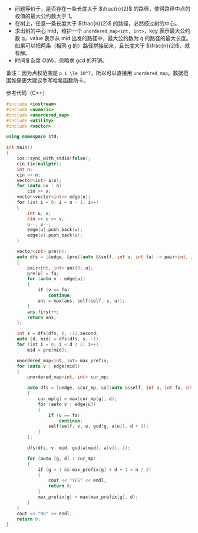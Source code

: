 - 问题等价于，是否存在一条长度大于 $\frac{n}{2}$ 的路径，使得路径中点的权值的最大公约数大于 $1$。
- 在树上，任意一条长度大于 $\frac{n}{2}$ 的路径，必然经过树的中心。
- 求出树的中心 $\text{mid}$，维护一个 `unordered_map<int, int>`，key 表示最大公约数 g，value 表示从 $\text{mid}$ 出发的路径中，最大公约数为 g 的路径的最大长度。如果可以把两条（相同 g 的）路径拼接起来，且长度大于 $\frac{n}{2}$，就有解。
- 时间复杂度 $O(N)$，忽略求 gcd 的开销。

备注：因为点权范围是 `p_i \le 10^7`，所以可以直接用 `unordered_map`。数据范围如果更大建议手写哈希函数防卡。

参考代码（C++）
```cpp
#include <iostream>
#include <numeric>
#include <unordered_map>
#include <utility>
#include <vector>

using namespace std;

int main()
{
    ios::sync_with_stdio(false);
    cin.tie(nullptr);
    int n;
    cin >> n;
    vector<int> a(n);
    for (auto &x : a)
        cin >> x;
    vector<vector<int>> edge(n);
    for (int i = 0; i < n - 1; i++)
    {
        int u, v;
        cin >> u >> v;
        u--, v--;
        edge[u].push_back(v);
        edge[v].push_back(u);
    }

    vector<int> pre(n);
    auto dfs = [&edge, &pre](auto &&self, int u, int fa) -> pair<int, int>
    {
        pair<int, int> ans{0, u};
        pre[u] = fa;
        for (auto v : edge[u])
        {
            if (v == fa)
                continue;
            ans = max(ans, self(self, v, u));
        }
        ans.first++;
        return ans;
    };

    int s = dfs(dfs, 0, -1).second;
    auto [d, mid] = dfs(dfs, s, -1);
    for (int i = 0; i < d / 2; i++)
        mid = pre[mid];

    unordered_map<int, int> max_prefix;
    for (auto v : edge[mid])
    {
        unordered_map<int, int> cur_mp;

        auto dfs = [&edge, &cur_mp, &a](auto &&self, int u, int fa, int g, int d) -> void
        {
            cur_mp[g] = max(cur_mp[g], d);
            for (auto v : edge[u])
            {
                if (v == fa)
                    continue;
                self(self, v, u, gcd(g, a[u]), d + 1);
            }
        };

        dfs(dfs, v, mid, gcd(a[mid], a[v]), 1);

        for (auto [g, d] : cur_mp)
        {
            if (g > 1 && max_prefix[g] + d + 1 > n / 2)
            {
                cout << "YES" << endl;
                return 0;
            }
            max_prefix[g] = max(max_prefix[g], d);
        }
    }
    cout << "NO" << endl;
    return 0;
}
```